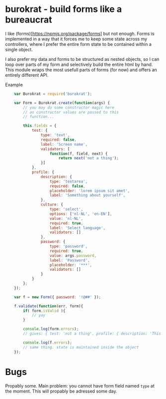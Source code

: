 burokrat - build forms like a bureaucrat
========================================

I like (forms)[https://npmjs.org/package/forms] but not enough. Forms is implemented
in a way that it forces me to keep some state across my controllers, where I prefer
the entire form state to be contained within a single object.

I also prefer my data and forms to be structured as nested objects, so I can loop
over parts of my form and selectively build the entire html by hand. This module
wraps the most usefull parts of forms (for now) and offers an entirely different
API.

Example

```javascript
    var Burokrat = require('burokrat');

    var Form = Burokrat.create(function(args) {
        // you may do some constructor magic here
        // as constructor values are passed to this
        // function...

        this.fields = {
            test: {
                type: 'text',
                required: false,
                label: 'Screen name',
                validators: [
                    function(f, field, next) {
                        return next('not a thing');
                }]
            },
            profile: {
                description: {
                    type: 'textarea',
                    required: false,
                    placeholder: 'lorem ipsum sit amet',
                    label: 'Something about yourself',
                },
                culture: {
                    type: 'select',
                    options: ['nl-NL', 'en-EN'],
                    value: 'nl-NL',
                    required: true,
                    label: 'Select language',
                    validators: []
                },
                password: {
                    type: 'password',
                    required: true,
                    value: args.password,
                    label: 'Password',
                    placeholder: '***',
                    validators: []
                }
            }
        };
    });

    var f = new Form({ password: '!@##' });

    f.validate(function(err, form){
        if( form.isValid ){
            // yay
        }

        console.log(form.errors);
        // gives: { test: 'not a thing', profile: { description: 'This field is required.' }}

        console.log(f.errors);
        // same thing. state is maintained inside the object
    });
```

Bugs
====
Propably some. Main problem: you cannot have form field named `type` at the
moment. This will propably be adressed some day.

